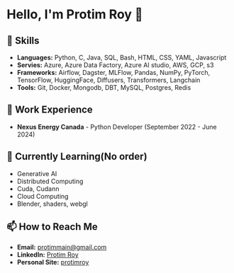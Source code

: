 # Hello, I'm Protim Roy 👋

## 🚀 Skills
- **Languages:** Python, C, Java, SQL, Bash, HTML, CSS, YAML, Javascript
- **Servies:** Azure, Azure Data Factory, Azure AI studio, AWS, GCP, s3
- **Frameworks:** Airflow, Dagster, MLFlow, Pandas, NumPy, PyTorch, TensorFlow, HuggingFace, Diffusers, Transformers, Langchain
- **Tools:** Git, Docker, Mongodb, DBT, MySQL, Postgres, Redis

## 💼 Work Experience
- **Nexus Energy Canada** - Python Developer (September 2022 - June 2024)

## 🌱 Currently Learning(No order)
- Generative AI
- Distributed Computing
- Cuda, Cudann
- Cloud Computing
- Blender, shaders, webgl

## 📫 How to Reach Me
- **Email:** protimmain@gmail.com
- **LinkedIn:** [Protim Roy](https://www.linkedin.com/in/protimr)
- **Personal Site:** [protimroy](https://www.protimroy.com)
